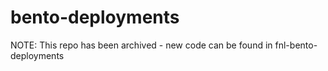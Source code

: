 # bento-deployments

NOTE: This repo has been archived - new code can be found in fnl-bento-deployments
